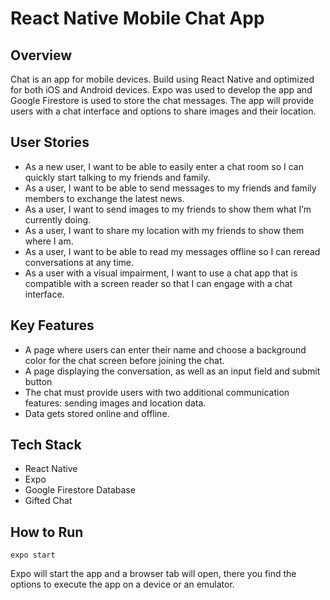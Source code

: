 # React Native Mobile Chat App

## Overview
Chat is an app for mobile devices. Build using React Native and optimized for both iOS and Android devices. Expo was used to develop the app and Google Firestore is used to store the chat messages. The app will provide users with a chat interface and options to share images and their location.

## User Stories
<ul>
<li>As a new user, I want to be able to easily enter a chat room so I can quickly start talking to my
friends and family.</li>
<li>As a user, I want to be able to send messages to my friends and family members to exchange
the latest news.</li>
<li>As a user, I want to send images to my friends to show them what I’m currently doing.</li>
<li> As a user, I want to share my location with my friends to show them where I am.</li>
<li>As a user, I want to be able to read my messages offline so I can reread conversations at any
time.</li>
<li>As a user with a visual impairment, I want to use a chat app that is compatible with a screen
reader so that I can engage with a chat interface.</li>
</ul>

## Key Features
<ul>
<li>A page where users can enter their name and choose a background color for the chat screen
before joining the chat.</li>
<li>A page displaying the conversation, as well as an input field and submit button</li>
<li>The chat must provide users with two additional communication features: sending images
and location data.</li>
<li>Data gets stored online and offline.</li>
</ul>

## Tech Stack
<ul>
<li>React Native</li>
<li>Expo</li>
<li>Google Firestore Database</li>
<li>Gifted Chat</li>
</ul>

## How to Run

``` 
expo start 
```
Expo will start the app and a browser tab will open, there you find the options to execute the app on a device or an emulator.